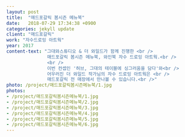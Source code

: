 ```yaml
---
layout: post
title:  "매드포갈릭 봄시즌 메뉴북"
date:   2018-07-29 17:34:38 +0900
categories: jekyll update
client: "매드포갈릭"
work: "자수드로잉 아트웍"
year: 2017
content-text: "그대와스튜디오 & 더 와일드가 함께 진행한 <br />
               매드포갈릭 봄시즌 메뉴북, 와인북 자수 드로잉 아트웍.<br />
               <br />
               이번 컨셉인 '허브, 그대의 테이블에 싱그러움을 담다'와<br />
               어우러진 더 와일드 작가님의 자수 드로잉 아트웍은 <br />
               매드포갈릭 전 매장에서 만나볼 수 있습니다.<br />"
photo: /project/매드포갈릭봄시즌메뉴북/1.jpg
photos:
- /project/매드포갈릭봄시즌메뉴북/1.jpg
- /project/매드포갈릭봄시즌메뉴북/2.jpg
- /project/매드포갈릭봄시즌메뉴북/3.jpg
- /project/매드포갈릭봄시즌메뉴북/4.jpg
- /project/매드포갈릭봄시즌메뉴북/5.jpg
- /project/매드포갈릭봄시즌메뉴북/6.jpg
---
```


